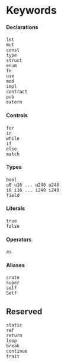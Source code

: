 # Keywords

#### Declarations
```rust,no_run,noplaypen
let
mut
const
type
struct
enum
fn
use
mod
impl
contract
pub
extern
```

#### Controls
```rust,no_run,noplaypen
for
in
while
if
else
match
```

#### Types
```rust,no_run,noplaypen
bool
u8 u16 ... u240 u248
i8 i16 ... i240 i248
field
```

#### Literals
```rust,no_run,noplaypen
true
false
```

#### Operators
```rust,no_run,noplaypen
as
```

#### Aliases
```rust,no_run,noplaypen
crate
super
self
Self
```

## Reserved
```rust,no_run,noplaypen
static
ref
return
loop
break
continue
trait
```
